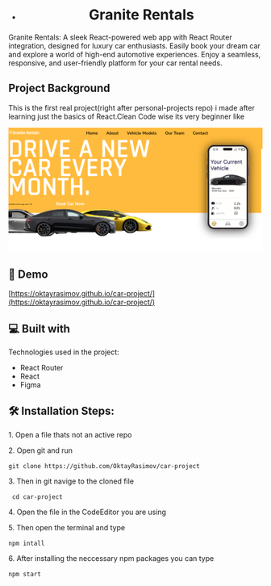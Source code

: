 *   <h1 align="center" id="title">Granite Rentals</h1>

<p id="description">Granite Rentals: A sleek React-powered web app with React Router integration, designed for luxury car enthusiasts. Easily book your dream car and explore a world of high-end automotive experiences. Enjoy a seamless, responsive, and user-friendly platform for your car rental needs.</p>

<h2 align="elft" id="title">Project Background</h1>
<p id="description">This is the first real project(right after personal-projects repo) i made after learning just the basics of React.Clean Code wise its very beginner like </p>

![mainpic](https://github.com/oktayrasimov/car-project/blob/master/src/images/github-test.png?raw=true)

<h2>🚀 Demo</h2>

[https://oktayrasimov.github.io/car-project/](https://oktayrasimov.github.io/car-project/)


<h2>💻 Built with</h2>

Technologies used in the project:

*   React Router
*   React
*   Figma


<h2>🛠️ Installation Steps:</h2>

<p>1. Open a file thats not an active repo</p>

<p>2. Open git and run</p>

```
git clone https://github.com/OktayRasimov/car-project
```

<p>3. Then in git navige to the cloned file</p>

```
 cd car-project
```

<p>4. Open the file in the CodeEditor you are using</p>

<p>5. Then open the terminal and type</p>

```
npm intall
```

<p>6. After installing the neccessary npm packages you can type</p>

```
npm start
```

  
  
